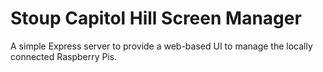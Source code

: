# Stoup Capitol Hill Screen Manager
A simple Express server to provide a web-based UI to manage the locally connected Raspberry Pis.
